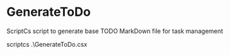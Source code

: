 # GenerateToDo

ScriptCs script to generate base TODO MarkDown file for task management

scriptcs .\GenerateToDo.csx

